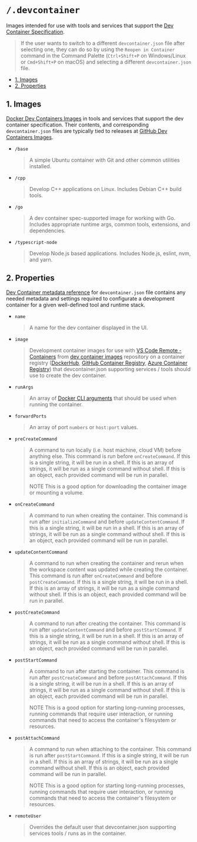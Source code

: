 # `/.devcontainer`

Images intended for use with tools and services that support the [Dev Container Specification](https://containers.dev/).

> If the user wants to switch to a different `devcontainer.json` file after selecting one, they can do so by using the `Reopen in Container` command in the Command Palette (`Ctrl+Shift+P` on Windows/Linux or `Cmd+Shift+P` on macOS) and selecting a different `devcontainer.json` file.

- [1. Images](#1-images)
- [2. Properties](#2-properties)

## 1. Images

[Docker Dev Containers Images](https://hub.docker.com/_/microsoft-devcontainers) in tools and services that support the dev container specification. Their contents, and corresponding `devcontainer.json` files are typically tied to releases at [GitHub Dev Containers Images](https://github.com/devcontainers/images).

- `/base`
  > A simple Ubuntu container with Git and other common utilities installed.

- `/cpp`
  > Develop C++ applications on Linux. Includes Debian C++ build tools.

- `/go`
  > A dev container spec-supported image for working with Go. Includes appropriate runtime args, common tools, extensions, and dependencies.

- `/typescript-node`
  > Develop Node.js based applications. Includes Node.js, eslint, nvm, and yarn.

## 2. Properties

[Dev Container metadata reference](https://containers.dev/implementors/json_reference/) for `devcontainer.json` file contains any needed metadata and settings required to configurate a development container for a given well-defined tool and runtime stack.

- `name`
  > A name for the dev container displayed in the UI.

- `image`
  > Development container images for use with [VS Code Remote - Containers](https://hub.docker.com/_/microsoft-vscode-devcontainers) from [dev container images](https://github.com/devcontainers/images) repository on a container registry ([DockerHub](https://hub.docker.com/), [GitHub Container Registry](https://docs.github.com/packages/guides/about-github-container-registry), [Azure Container Registry](https://azure.microsoft.com/services/container-registry/)) that devcontainer.json supporting services / tools should use to create the dev container.

- `runArgs`
  > An array of [Docker CLI arguments](https://docs.docker.com/engine/reference/commandline/run/) that should be used when running the container.

- `forwardPorts`
  > An array of port `numbers` or `host:port` values.

- `preCreateCommand`
  > A command to run locally (i.e. host machine, cloud VM) before anything else. This command is run before `onCreateCommand`. If this is a single string, it will be run in a shell. If this is an array of strings, it will be run as a single command without shell. If this is an object, each provided command will be run in parallel.
  >
  > NOTE This is a good option for downloading the container image or mounting a volume.

- `onCreateCommand`
  > A command to run when creating the container. This command is run after `initializeCommand` and before `updateContentCommand`. If this is a single string, it will be run in a shell. If this is an array of strings, it will be run as a single command without shell. If this is an object, each provided command will be run in parallel.

- `updateContentCommand`
  > A command to run when creating the container and rerun when the workspace content was updated while creating the container. This command is run after `onCreateCommand` and before `postCreateCommand`. If this is a single string, it will be run in a shell. If this is an array of strings, it will be run as a single command without shell. If this is an object, each provided command will be run in parallel.

- `postCreateCommand`
  > A command to run after creating the container. This command is run after `updateContentCommand` and before `postStartCommand`. If this is a single string, it will be run in a shell. If this is an array of strings, it will be run as a single command without shell. If this is an object, each provided command will be run in parallel.

- `postStartCommand`
  > A command to run after starting the container. This command is run after `postCreateCommand` and before `postAttachCommand`. If this is a single string, it will be run in a shell. If this is an array of strings, it will be run as a single command without shell. If this is an object, each provided command will be run in parallel.
  >
  > NOTE This is a good option for starting long-running processes, running commands that require user interaction, or running commands that need to access the container's filesystem or resources.

- `postAttachCommand`
  > A command to run when attaching to the container. This command is run after `postStartCommand`. If this is a single string, it will be run in a shell. If this is an array of strings, it will be run as a single command without shell. If this is an object, each provided command will be run in parallel.
  >
  > NOTE This is a good option for starting long-running processes, running commands that require user interaction, or running commands that need to access the container's filesystem or resources.

- `remoteUser`
  > Overrides the default user that devcontainer.json supporting services tools / runs as in the container.
